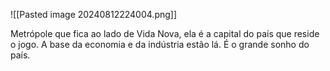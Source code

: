 ![[Pasted image 20240812224004.png]]


Metrópole que fica ao lado de Vida Nova, ela é a capital do país que reside o jogo. A base da economia e da indústria estão lá. É o grande sonho do país.